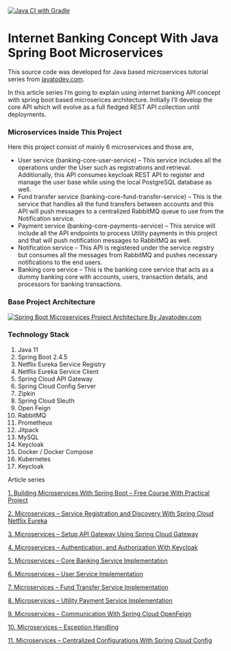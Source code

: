 [![Java CI with Gradle](https://github.com/javatodev/internet-banking-concept-microservices/actions/workflows/gradle.yml/badge.svg)](https://github.com/javatodev/internet-banking-concept-microservices/actions/workflows/gradle.yml)

# Internet Banking Concept With Java Spring Boot Microservices

This source code was developed for Java based microservices tutorial series from [javatodev.com](https://javatodev.com).

In this article series I’m going to explain using internet banking API concept with spring boot based microserices architecture. Initially I’ll develop the core API which will evolve as a full fledged REST API collection until deployments.

### Microservices Inside This Project

Here this project consist of mainly 6 microservices and those are,

- User service (banking-core-user-service) – This service includes all the operations under the User such as registrations and retrieval. Additionally, this API consumes keycloak REST API to register and manage the user base while using the local PostgreSQL database as well.
- Fund transfer service (banking-core-fund-transfer-service) – This is the service that handles all the fund transfers between accounts and this API will push messages to a centralized RabbitMQ queue to use from the Notification service.
- Payment service (banking-core-payments-service) – This service will include all the API endpoints to process Utility payments in this project and that will push notification messages to RabbitMQ as well.
- Notification service – This API is registered under the service registry but consumes all the messages from RabbitMQ and pushes necessary notifications to the end users.
- Banking core service – This is the banking core service that acts as a dummy banking core with accounts, users, transaction details, and processors for banking transactions.

### Base Project Architecture

<a href="#" target="blank">
    <img align="center" src="https://javatodev.com/content/images/wordpress/2021/05/Microservices-Article-Banking-Core-Concept-1024x870.png" 
alt="Spring Boot Microservices Project Architecture By Javatodev.com"/></a>

### Technology Stack

1. Java 11
2. Spring Boot 2.4.5
3. Netflix Eureka Service Registry
4. Netflix Eureka Service Client
5. Spring Cloud API Gateway
6. Spring Cloud Config Server
7. Zipkin
8. Spring Cloud Sleuth
9. Open Feign
10. RabbitMQ
11. Prometheus
12. Jitpack
13. MySQL
14. Keycloak
15. Docker / Docker Compose
16. Kubernetes
17. Keycloak

Article series 

[1. Building Microservices With Spring Boot – Free Course With Practical Project](https://javatodev.com/building-microservices-with-spring-boot-free-course-with-practical-project/)

[2. Microservices – Service Registration and Discovery With Spring Cloud Netflix Eureka](https://javatodev.com/microservices-service-registration-and-discovery-with-spring-cloud-netflix-eureka/)

[3. Microservices – Setup API Gateway Using Spring Cloud Gateway](https://javatodev.com/microservices-setup-api-gateway-using-spring-cloud-gateway/)

[4. Microservices – Authentication, and Authorization With Keycloak](https://javatodev.com/microservices-authentication-and-authorization-with-keycloak/)

[5. Microservices – Core Banking Service Implementation](https://javatodev.com/microservices-core-banking-service-implementation/)

[6. Microservices – User Service Implementation](https://javatodev.com/microservices-user-service-implementation/)

[7. Microservices – Fund Transfer Service Implementation](https://javatodev.com/microservices-fund-transfer-service-implementation/)

[8. Microservices – Utility Payment Service Implementation](https://javatodev.com/microservices-utility-payment-service-implementation/)

[9. Microservices – Communication With Spring Cloud OpenFeign](https://javatodev.com/microservices-communication-with-spring-cloud-openfeign/)

[10. Microservices – Exception Handling](https://javatodev.com/microservices-exception-handling/)

[11. Microservices – Centralized Configurations With Spring Cloud Config](https://javatodev.com/microservices-centralized-configurations-with-spring-cloud-config/)

